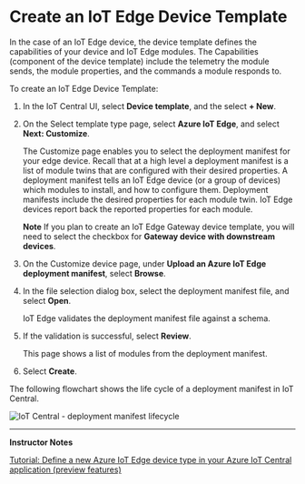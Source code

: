 # Create an IoT Edge Device Template

In the case of an IoT Edge device, the device template defines the capabilities of your device and IoT Edge modules. The Capabilities (component of the device template) include the telemetry the module sends, the module properties, and the commands a module responds to.

To create an IoT Edge Device Template:

1. In the IoT Central UI, select **Device template**, and the select **+ New**.

1. On the Select template type page, select **Azure IoT Edge**, and select **Next: Customize**.

    The Customize page enables you to select the deployment manifest for your edge device. Recall that at a high level a deployment manifest is a list of module twins that are configured with their desired properties. A deployment manifest tells an IoT Edge device (or a group of devices) which modules to install, and how to configure them. Deployment manifests include the desired properties for each module twin. IoT Edge devices report back the reported properties for each module.

    **Note** If you plan to create an IoT Edge Gateway device template, you will need to select the checkbox for **Gateway device with downstream devices**.

1. On the Customize device page, under **Upload an Azure IoT Edge deployment manifest**, select **Browse**.

1. In the file selection dialog box, select the deployment manifest file, and select **Open**.

    IoT Edge validates the deployment manifest file against a schema. 

1. If the validation is successful, select **Review**.

    This page shows a list of modules from the deployment manifest.

1. Select **Create**.

The following flowchart shows the life cycle of a deployment manifest in IoT Central.

![IoT Central - deployment manifest lifecycle](../../Linked_Image_Files/M11_L02-IoTCentral-edge-device-template-deployment-manifest-flow.png)

---

**Instructor Notes**

[Tutorial: Define a new Azure IoT Edge device type in your Azure IoT Central application (preview features)](https://docs.microsoft.com/en-us/azure/iot-central/preview/tutorial-define-edge-device-type)
